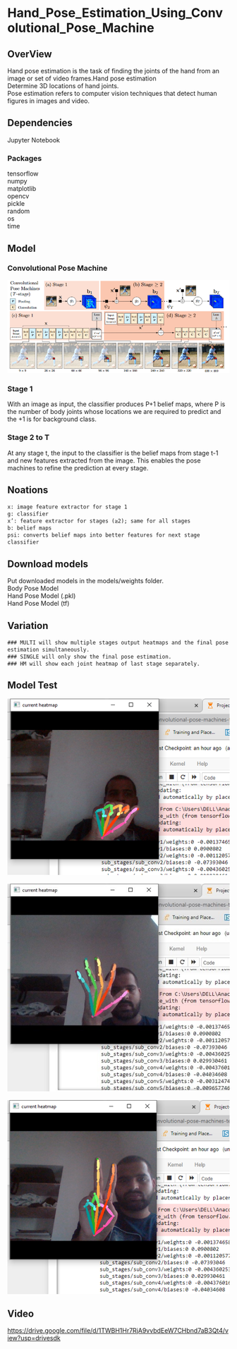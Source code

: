 # Hand_Pose_Estimation_Using_Convolutional_Pose_Machine
## OverView
Hand pose estimation is the task of finding the joints of the hand from an image or set of video frames.Hand pose estimation<br/>
Determine 3D locations of hand joints.<br/>
Pose estimation refers to computer vision techniques that detect human figures in images and video.

## Dependencies
Jupyter Notebook

### Packages
tensorflow<br/>
numpy<br/>
matplotlib<br/>
opencv<br/>
pickle<br/>
random<br/>
os<br/>
time


## Model
 ### Convolutional Pose Machine
<img src="Outputs/Screenshot_2020-10-05 1602 00134 pdf.png"> 

### Stage 1
With an image as input, the classifier produces P+1 belief maps, where P is the number of body joints whose locations we are required to predict and the +1 is for background class.

### Stage 2 to T
At any stage t, the input to the classifier is the belief maps from stage t-1 and new features extracted from the image. This enables the pose machines to refine the prediction at every stage.

## Noations
    x: image feature extractor for stage 1
    g: classifier
    x’: feature extractor for stages (≥2); same for all stages
    b: belief maps
    psi: converts belief maps into better features for next stage classifier
 
## Download models
Put downloaded models in the models/weights folder.<br/>
Body Pose Model<br/>
Hand Pose Model (.pkl)<br/>
Hand Pose Model (tf)
    
    
## Variation
    ### MULTI will show multiple stages output heatmaps and the final pose estimation simultaneously.
    ### SINGLE will only show the final pose estimation.
    ### HM will show each joint heatmap of last stage separately.







## Model Test
<img src="Outputs/Untitled111 (2).png"> 
<br/>
<br/>
<img src="Outputs/Untitleaad (2).jpg">
<br/>
<br/>
<img src="Outputs/Untitledss (2).png">        
 <br/>
 
 
 
 ## Video
 
 https://drive.google.com/file/d/1TWBH1Hr7RjA9vvbdEeW7CHbnd7aB3Qt4/view?usp=drivesdk

